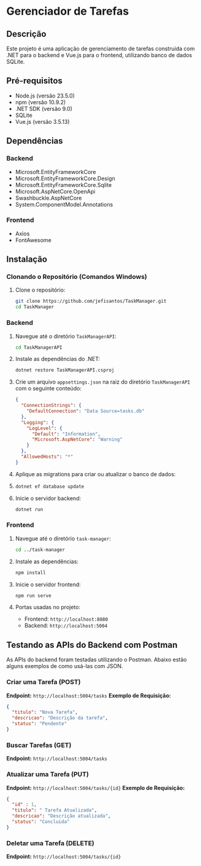 # Gerenciador de Tarefas

## Descrição
Este projeto é uma aplicação de gerenciamento de tarefas construída com .NET para o backend e Vue.js para o frontend, utilizando banco de dados SQLite.

## Pré-requisitos
- Node.js (versão 23.5.0)
- npm (versão 10.9.2)
- .NET SDK (versão 9.0)
- SQLite
- Vue.js (versão 3.5.13)
  
## Dependências
### Backend
- Microsoft.EntityFrameworkCore
- Microsoft.EntityFrameworkCore.Design
- Microsoft.EntityFrameworkCore.Sqlite
- Microsoft.AspNetCore.OpenApi
- Swashbuckle.AspNetCore
- System.ComponentModel.Annotations

### Frontend
- Axios
- FontAwesome
## Instalação

### Clonando o Repositório (Comandos Windows)
1. Clone o repositório:
    ```bash
    git clone https://github.com/jefisantos/TaskManager.git
    cd TaskManager
    ```

### Backend
1. Navegue até o diretório `TaskManagerAPI`:
    ```bash
    cd TaskManagerAPI
    ```

2. Instale as dependências do .NET:
    ```bash
    dotnet restore TaskManagerAPI.csproj
    ```

3. Crie um arquivo `appsettings.json` na raiz do diretório `TaskManagerAPI` com o seguinte conteúdo:
    ```json
    {
      "ConnectionStrings": {
        "DefaultConnection": "Data Source=tasks.db"
      },
      "Logging": {
        "LogLevel": {
          "Default": "Information",
          "Microsoft.AspNetCore": "Warning"
        }
      },
      "AllowedHosts": "*"
    }
    ```
4. Aplique as migrations para criar ou atualizar o banco de dados:
5. ```bash
   dotnet ef database update
   ```

7. Inicie o servidor backend:
    ```bash
    dotnet run
    ```

### Frontend
1. Navegue até o diretório `task-manager`:
    ```bash
    cd ../task-manager
    ```

2. Instale as dependências:
    ```bash
    npm install
    ```

3. Inicie o servidor frontend:
    ```bash
    npm run serve
    ```

4. Portas usadas no projeto:
    - Frontend: `http://localhost:8080`
    - Backend: `http://localhost:5004`

## Testando as APIs do Backend com Postman

As APIs do backend foram testadas utilizando o Postman. Abaixo estão alguns exemplos de como usá-las com JSON.

### Criar uma Tarefa (POST)
**Endpoint:** `http://localhost:5004/tasks`
**Exemplo de Requisição:**
```json
{
  "titulo": "Nova Tarefa",
  "descricao": "Descrição da tarefa",
  "status": "Pendente"
}
```
### Buscar Tarefas (GET)
**Endpoint:** `http://localhost:5004/tasks`

### Atualizar uma Tarefa (PUT)
**Endpoint:** `http://localhost:5004/tasks/{id}`
**Exemplo de Requisição:**
```json
{
  "id" : 1,  
  "titulo": " Tarefa Atualizada",
  "descricao": "Descrição atualizada",
  "status": "Concluida"
}
```
### Deletar uma Tarefa (DELETE)
**Endpoint:** `http://localhost:5004/tasks/{id}`




